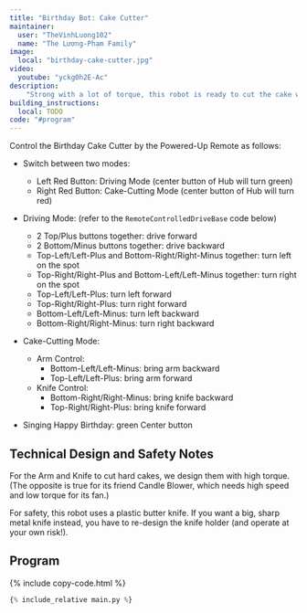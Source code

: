 ```yaml
---
title: "Birthday Bot: Cake Cutter"
maintainer:
  user: "TheVinhLuong102"
  name: "The Lương-Phạm Family"
image:
  local: "birthday-cake-cutter.jpg"
video:
  youtube: "yckg0h2E-Ac"
description:
    "Strong with a lot of torque, this robot is ready to cut the cake with a knife wielded by its powerful arm. It drives around on four wheels and also sings Happy Birthday. Member of the Lương-Phạm family's Birthday Bots squad, alongside Birthday Candle Blower and Birthday Gift Presenter."
building_instructions:
  local: TODO
code: "#program"
---
```



Control the Birthday Cake Cutter by the Powered-Up Remote as follows:

- Switch between two modes:
  - Left Red Button: Driving Mode (center button of Hub will turn green)
  - Right Red Button: Cake-Cutting Mode (center button of Hub will turn red)

- Driving Mode: (refer to the `RemoteControlledDriveBase` code below)
  - 2 Top/Plus buttons together: drive forward
  - 2 Bottom/Minus buttons together: drive backward
  - Top-Left/Left-Plus and Bottom-Right/Right-Minus together: turn left on the spot
  - Top-Right/Right-Plus and Bottom-Left/Left-Minus together: turn right on the spot
  - Top-Left/Left-Plus: turn left forward
  - Top-Right/Right-Plus: turn right forward
  - Bottom-Left/Left-Minus: turn left backward
  - Bottom-Right/Right-Minus: turn right backward

- Cake-Cutting Mode: 
  - Arm Control:
    - Bottom-Left/Left-Minus: bring arm backward
    - Top-Left/Left-Plus: bring arm forward
  - Knife Control:
    - Bottom-Right/Right-Minus: bring knife backward
    - Top-Right/Right-Plus: bring knife forward

- Singing Happy Birthday: green Center button


## Technical Design and Safety Notes

For the Arm and Knife to cut hard cakes, we design them with high torque. (The opposite is true for its friend Candle Blower, which needs high speed and low torque for its fan.)

For safety, this robot uses a plastic butter knife. If you want a big, sharp metal knife instead, you have to re-design the knife holder (and operate at your own risk!).


## Program

{% include copy-code.html %}
```python
{% include_relative main.py %}
```
